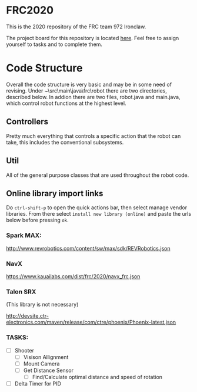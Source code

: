# FRC2020

This is the 2020 repository of the FRC team 972 Ironclaw.

The project board for this repository is located [here](https://github.com/iron-claw-972/FRC2020/projects/1). Feel free to assign yourself to tasks and to complete them.

# Code Structure

Overall the code structure is very basic and may be in some need of revising. Under ~\src\main\java\frc\robot there are two directories, described below. In addion there are two files, robot.java and main.java, which control robot functions at the highest level.

## Controllers

Pretty much everything that controls a specific action that the robot can take, this includes the conventional subsystems.

## Util

All of the general purpose classes that are used throughout the robot code.

## Online library import links

Do `ctrl-shift-p` to open the quick actions bar, then select manage vendor libraries. From there select `install new library (online)` and paste the urls below before pressing `ok`.

### Spark MAX:

http://www.revrobotics.com/content/sw/max/sdk/REVRobotics.json

### NavX

https://www.kauailabs.com/dist/frc/2020/navx_frc.json

### Talon SRX

(This library is not necessary)

http://devsite.ctr-electronics.com/maven/release/com/ctre/phoenix/Phoenix-latest.json


### TASKS:
-[ ] Shooter
   -[ ] Visison Allignment
    -[ ] Mount Camera
    -[ ] Get Distance Sensor
      -[ ] Find/Calculate optimal distance and speed of rotation
-[ ] Delta Timer for PID
